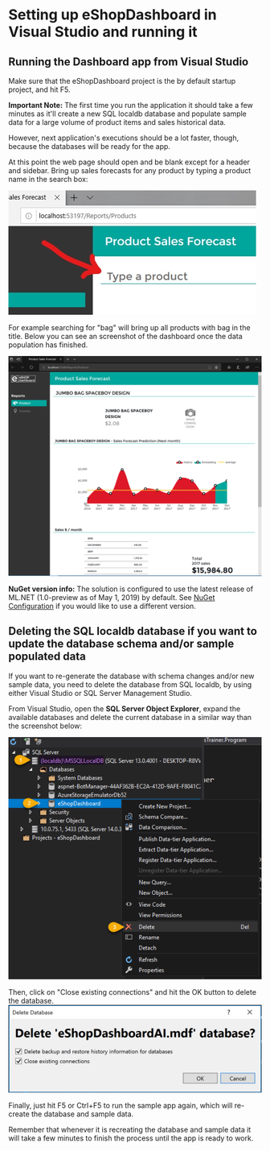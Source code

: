# Setting up eShopDashboard in Visual Studio and running it

## Running the Dashboard app from Visual Studio

Make sure that the eShopDashboard project is the by default startup project, and hit F5.

**Important Note:** The first time you run the application it should take a few minutes as it'll create a new SQL localdb database and populate sample data for a large volume of product items and sales historical data.

However, next application's executions should be a lot faster, though, because the databases will be ready for the app.

At this point the web page should open and be blank except for a header and sidebar. Bring up sales forecasts for any product by typing a product name in the search box:

![image](./images/search-box.png)

For example searching for "bag" will bring up all products with bag in the title. Below you can see an screenshot of the dashboard once the data population has finished.

![image](./images/eShopDashboard.png)

**NuGet version info:** The solution is configured to use the latest release of ML.NET (1.0-preview as of May 1, 2019) by default.  See [NuGet Configuration](NuGet-configuration.md) if you would like to use a different version.
 
## Deleting the SQL localdb database if you want to update the database schema and/or sample populated data

If you want to re-generate the database with schema changes and/or new sample data, you need to delete the database from SQL localdb, by using either Visual Studio or SQL Server Management Studio.

From Visual Studio, open the **SQL Server Object Explorer**, expand the available databases and delete the current database in a similar way than the screenshot below: 

![image](./images/vs-delete-db.png)

Then, click on "Close existing connections" and hit the OK button to delete the database.
![image](./images/vs-delete-db-prompt.png)

Finally, just hit F5 or Ctrl+F5 to run the sample app again, which will re-create the database and sample data. 

Remember that whenever it is recreating the database and sample data it will take a few minutes to finish the process until the app is ready to work.


